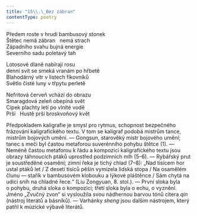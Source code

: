 ```yaml
---
title: "15\\.\_Bez zábran"
contentType: poetry
---
```


<section>

Předem roste v hrudi bambusový stonek  
Štětec nemá zábran   nemá strach  
Západního svahu bujná energie  
Severního sadu poletavý tah

</section>

<section>

Lotosové dlaně nabírají rosu  
denní svit se smeká vranám po hřbetě  
Blahodárný vítr v listech fíkovníků  
Světlo čisté luny v třpytu perletě

</section>

<section>

Nefritová červeň vchází do obrazu  
Smaragdová zeleň obepíná svět  
Cípek plachty letí po vlnité vodě  
Prší   Hustě prší broskvoňový květ

</section>


<section>

Předpokladem kaligrafie je smysl pro rytmus, schopnost bezpečného frázování kaligrafického textu. V tom se kaligraf podobá mistrům tance, mistrům bojových umění. — Gongsun, starověký mistr bojového umění; tanec s meči byl častou metaforou suverénního pohybu štětce (1). — Neméně častou metaforou k řádu a kompozici kaligrafického textu jsou obrazy táhnoucích ptáků uprostřed podzimních mlh (5–6). — Rybářský prut je soustředěné osamění; zimní řeka je tichý chlad (7–8): „Nad tisícem hor ustal ptáků let / Z deseti tisíců pěšin vymizela lidská stopa / Na osamělém člunu — stařík v bambusovém klobouku a lýkové pláštěnce / Sám chytá na udici sníh na chladné řece.“ (Liu Zongyuan, 8. stol.). — První sloka byla o pohybu, druhá sloka o kompozici; třetí sloka byla o echu, o vyznění. Jméno „Zvučný zvon“ si vysloužila svou nádhernou barvou tónů citera _qin_ (nástroj literátů a básníků). — Varhánky _sheng_ jsou dalším nástrojem, který patřil k múzické výbavě literátů.

</section>
